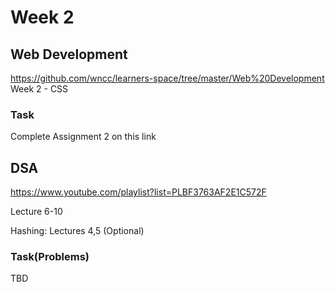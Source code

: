 # Week 2
## Web Development
https://github.com/wncc/learners-space/tree/master/Web%20Development Week 2 - CSS
### Task
Complete Assignment 2 on this link

## DSA
https://www.youtube.com/playlist?list=PLBF3763AF2E1C572F

Lecture 6-10

Hashing: Lectures 4,5 (Optional)

### Task(Problems)
TBD

